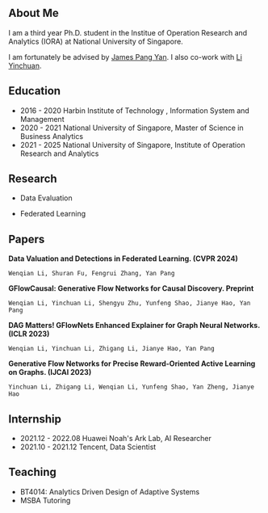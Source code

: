 ## About Me
I am a third year Ph.D. student in the Institue of Operation Research and Analytics (IORA) at National University of Singapore. 

I am fortunately be advised by [James Pang Yan](https://bizfaculty.nus.edu.sg/faculty-details/?profId=514). I also co-work with [Li Yinchuan](https://yinchuanll.github.io/). 


## Education

- 2016 - 2020 Harbin Institute of Technology , Information System and Management
- 2020 - 2021 National University of Singapore, Master of Science in Business Analytics
- 2021 - 2025 National University of Singapore, Institute of Operation Research and Analytics 

## Research 

- Data Evaluation 

- Federated Learning

  
   
## Papers 
  **Data Valuation and Detections in Federated Learning. (CVPR 2024)**
   
    Wenqian Li, Shuran Fu, Fengrui Zhang, Yan Pang
   
 **GFlowCausal: Generative Flow Networks for Causal Discovery. Preprint**

    Wenqian Li, Yinchuan Li, Shengyu Zhu, Yunfeng Shao, Jianye Hao, Yan Pang
    
 **DAG Matters! GFlowNets Enhanced Explainer for Graph Neural Networks.  (ICLR 2023)**

    Wenqian Li, Yinchuan Li, Zhigang Li, Jianye Hao, Yan Pang
   
 **Generative Flow Networks for Precise Reward-Oriented Active Learning on Graphs. (IJCAI 2023)**
    
    Yinchuan Li, Zhigang Li, Wenqian Li, Yunfeng Shao, Yan Zheng, Jianye Hao
    
## Internship 

- 2021.12 - 2022.08 Huawei Noah's Ark Lab, AI Researcher
- 2021.10 - 2021.12 Tencent, Data Scientist

  
## Teaching
- BT4014: Analytics Driven Design of Adaptive Systems
- MSBA Tutoring
